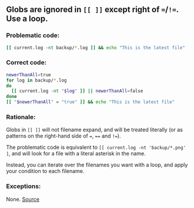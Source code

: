 ## Globs are ignored in `[[ ]]` except right of `=`/`!=`. Use a loop.

### Problematic code:

```sh
[[ current.log -nt backup/*.log ]] && echo "This is the latest file"

```

### Correct code:

```sh
newerThanAll=true
for log in backup/*.log
do
  [[ current.log -nt "$log" ]] || newerThanAll=false
done
[[ "$newerThanAll" = "true" ]] && echo "This is the latest file"
```

### Rationale:

Globs in `[[ ]]` will not filename expand, and will be treated literally (or as patterns on the right-hand side of `=`, `==` and `!=`).

The problematic code is equivalent to `[[ current.log -nt 'backup/*.png' ]`, and will look for a file with a literal asterisk in the name.

Instead, you can iterate over the filenames you want with a loop, and apply your condition to each filename.

### Exceptions:

None.
[Source](https://github.com/koalaman/shellcheck/wiki/SC2203)

